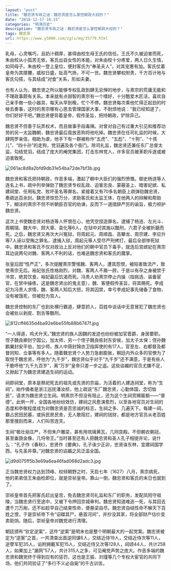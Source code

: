 ```yaml
---
layout: "post"
title: "魏忠贤专政之谜：魏忠贤是怎么掌控朝政大权的？"
date: "2018-12-17 16:15"
categories: "明清历史"
description: "魏忠贤专政之谜：魏忠贤是怎么掌控朝政大权的？"
tags: 魏忠贤
url: https://www.y5000.com/zgls/mq/35779.html
---
```






乳母，心灵嘴巧，且奶汁稠厚，甚得由校生母王氏的信任。王氏不久被迫害而死，朱由校从小孤苦无依，客氏出自女性的本能，对朱由校十分疼爱，两人日久生情，如同母子。朱由校一登上皇位，便封客氏为“奉圣夫人”，对其宠惠有加。客氏仗着皇帝为其撑腰，威权日盛，趾高气扬，不可一世。魏忠贤攀权附贵，千方百计地与客氏勾搭，与其结成“对食”关系，形如夫妻。

也有人认为，魏忠贤之所以能够专权乱政到肆无忌惮的地步，与熹宗的荒庸无能和不理政事颇有关系。本来就有点弱智的熹宗有一个嗜好，十分酷爱木匠活，喜欢自己亲手做一些小器具，每天从早到晚，忙个不停。魏忠贤每次乘他忙得正起劲的时候去奏事，这时的熹宗哪有心思去管理国家大事，不耐烦地说：“我已经知道了，你们好好干吧。”魏忠贤便背着皇帝，假传圣旨，把持朝政，铲除异己。

魏忠贤不但善于玩弄权术，而且做事手段毒辣。对曾对自己有过重大引见和推荐功劳的另一太监魏朝，魏忠贤最后竟放恶狗将他吃掉。魏忠贤在任司礼监的时候，大肆网罗亲信，相助为虐，他手下有一群被称作“五虎”、“五彪”、“十狗”、“十孩儿”、“四十孙”的走狗，党羽遍及各个衙门。除司礼监，魏忠贤还兼任东厂总督太监，勾结党羽，结成了庞大的阉党集团，打击东林党人，许多官员被革职斥逐或被迫害致死。

![061ac8d8a2bfd9db31e54ba72de7bf3b.jpg](https://img.y5000.com/uploads/allimg/181025/061ac8d8a2bfd9db31e54ba72de7bf3b.jpg)

魏忠贤和客氏把持朝政，作恶多端，激起了朝中大臣们的强烈愤慨。御史杨涟等人连名上书，疏中列举弹劾了魏忠贤专权乱政、迫害忠良、蒙蔽圣上、暗害妃嫔、私建祠堂、任用私党、败坏圣名等罪名，紧接着又有70多名朝臣上疏弹劾魏忠贤，奏疏达百余封。魏忠贤惊恐万分，求助客氏和太监王体，在他两人的辩解和帮助下，糊涂的熹宗不但不听朝臣百官的劝谏，反而下一道措辞严厉的谕旨，极力袒护魏忠贤。

这次上书使魏忠贤对杨涟等人怀恨在心，他凭空捏造罪名，逮捕了杨涟、左光斗、周朝瑞、魏大中、顾大章、袁化等6人，在狱中对其施以酷刑，六君子全被折磨而死。之后，魏忠贤又再次大兴冤狱，将周起元、周顺昌、高攀龙、周宗建、李应升等7人诬以受贿之罪名，逮捕入狱，周起元等人受尽严刑拷打，最后全部惨死狱中。魏忠贤和客氏不仅对政治上反对他们的朝中官员下毒手，就连后宫嫔妃在熹宗耳边说两句对魏、客两人不利的话，也难逃魏忠贤和客氏的魔掌。

张皇后因“性严正”，多次提醒熹宗警惕魏、客两人，遭其怨恨，被陷害致流产，致使熹宗无后。裕妃张氏性格刚烈，对魏、客两人不屑一顾，于是以有孕之身被禁于冷宫，绝其饮食，裕妃最后饥渴而死。冯贵人劝熹宗停止内操（指挑选、装备宦官，在禁中操练，这是魏忠贤出的鬼主意），魏、客便假传圣旨，将其赐死。李成妃为冯贵人求情，魏、客两人知后大怒，将其囚禁，幸亏李成妃事先储备了食物，没有被饿死，但被贬为宫人。

魏忠贤控制的东厂也到处横行霸道，肆意抓人，百姓中谈话中无意冒犯了魏忠贤也会被处以剥皮、割舌等酷刑。

![812cff4635d4ba92e6be55fb88b6747f.jpg](https://img.y5000.com/uploads/allimg/181025/812cff4635d4ba92e6be55fb88b6747f.jpg)

“一人得道，鸡犬升天。”魏忠贤的族人因魏的发迹也纷纷被加官晋爵，身居要职。侄子魏良卿封宁国公，加太师，另一个侄子魏良栋封东安侯，加太子太保；侄孙魏鹏翼封安平伯，加少师。族人中荫封锦衣卫指挥使的有17人，官至左、右都督及都督同知、佥事等有多人。随着魏忠贤个人势力急剧膨胀，朝廷内外众多的官僚为了取悦于魏忠贤，呼他为“九千岁”，魏忠贤似乎对于“九千岁”还不满意，于是有些人干脆呼他“九千九百岁”，离“万岁”皇帝只差一步之遥。这些谄媚的官员尤嫌不足，又掀起了为魏忠贤建造生祠的运动。

祠即祠堂，原本是祭祀死去的祖先或先贤的宗庙，为活着的人建造祠堂，称为“生祠”。始作俑者是浙江巡抚潘汝桢，他上疏说“东厂魏忠贤，心勤体国，念切恤民”，请求为魏忠贤立生祠。明熹宗不但没有阻止，还为这个生祠赏赐匾额——“普德”。此例一开，全国各地纷纷效仿，建祠之风愈演愈烈，以至各地官员对生祠的态度和恭敬程度成为对魏忠贤是否忠诚的标志，生祠之多、几遍天下。每建一祠，霸占民田民墓，或拆民房民舍，无人敢阻拦，建祠的钱财，都是地方官员从老百姓那里搜刮而来，人们叫苦连天。

生祠“极壮丽庄严，不但朱户雕梁，甚有用琉璃黄瓦，几同宫殿。不但朝衣朝冠，甚至垂旒金像，几埒帝王。”当时甚至还有人把魏忠贤和圣人孔子相提并论，说什么：“孔子作《春秋》，忠贤作《要典》，孔子诛少正卯，忠贤诛东林，宜建祠国学西，与先圣并尊。”对魏忠贤的谄媚之风泛滥全国。

![d9d075ff5b3e69a6ea46fad068d2adc3.jpg](https://img.y5000.com/uploads/allimg/181025/d9d075ff5b3e69a6ea46fad068d2adc3.jpg)

正当魏忠贤权力达到顶峰、权倾朝野之时，天启七年（1627）八月，熹宗病死，他的弟弟信王朱由检即位，就是崇祯皇帝。靠山一倒，魏忠贤和客氏的末日也就到了。

崇祯皇帝首先把客氏赶出皇宫，免去魏忠贤司礼监和东厂的职务，发配凤阳守祖陵，当魏忠贤行至途中，又被下令押回京城审判。魏忠贤知道难逃一死，与其回去遭千刀万剐，还不如趁早自己结束性命，便悬梁自尽。魏忠贤自结性命不解天下百姓之恨，于是崇祯帝下令“诏磔其尸，悬首河间”，并抄没其家，将全部财产估价变卖助饷。随后，崇祯皇帝对魏党进行清理。

朝廷颁布“钦定逆案”，这件“逆案”是明末也是整个明朝最大的一起党案。魏忠贤被定为“逆案”之首，一共清查出首逆同谋6人，交结近侍19人，交结近侍次等11人，逆孽军犯35人，谄附拥戴军犯15人，交结近侍又次等128人，祠颂44人，共计258人，如果加上“漏网”57人，共计315人之多，可见阉党声势之庞大。作恶多端的魏忠贤和魏党终于得到应有的惩罚，这也是王振、刘瑾等几个专权大宦官的共同下场，他们共同验证了“多行不义必自毙”的千古训言。

  
